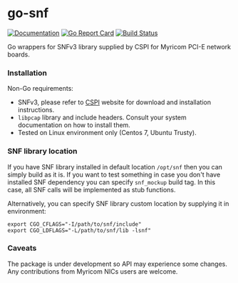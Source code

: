 # go-snf
[![Documentation](https://godoc.org/github.com/yerden/go-snf?status.svg)](http://godoc.org/github.com/yerden/go-snf/snf) [![Go Report Card](https://goreportcard.com/badge/github.com/yerden/go-snf)](https://goreportcard.com/report/github.com/yerden/go-snf) [![Build Status](https://travis-ci.com/yerden/go-snf.svg?branch=master)](https://travis-ci.com/yerden/go-snf)

Go wrappers for SNFv3 library supplied by CSPI for Myricom PCI-E network boards.

### Installation
Non-Go requirements:
* SNFv3, please refer to [CSPI](http://www.cspi.com) website for download and installation instructions.
* `libpcap` library and include headers. Consult your system documentation on how to install them.
* Tested on Linux environment only (Centos 7, Ubuntu Trusty).

### SNF library location
If you have SNF library installed in default location `/opt/snf` then you can simply build as it is.
If you want to test something in case you don't have installed SNF dependency you can specify `snf_mockup` build tag. In this case, all SNF calls will be implemented as stub functions.

Alternatively, you can specify SNF library custom location by supplying it in environment:
```
export CGO_CFLAGS="-I/path/to/snf/include"
export CGO_LDFLAGS="-L/path/to/snf/lib -lsnf"
```

### Caveats
The package is under development so API may experience some changes. Any contributions from Myricom NICs users are welcome.
